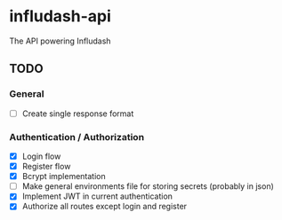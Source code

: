 # infludash-api

The API powering Infludash

## TODO

### General

- [ ] Create single response format

### Authentication / Authorization

- [x] Login flow
- [x] Register flow
- [x] Bcrypt implementation
- [ ] Make general environments file for storing secrets (probably in json)
- [x] Implement JWT in current authentication
- [x] Authorize all routes except login and register
